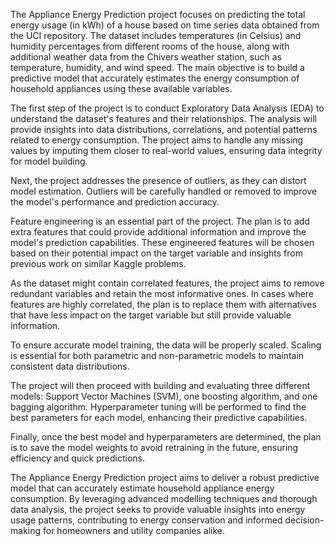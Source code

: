The Appliance Energy Prediction project focuses on predicting the total energy usage (in kWh) of a house based on time series data obtained from the UCI repository. The dataset includes temperatures (in Celsius) and humidity percentages from different rooms of the house, along with additional weather data from the Chivers weather station, such as temperature, humidity, and wind speed. The main objective is to build a predictive model that accurately estimates the energy consumption of household appliances using these available variables.

The first step of the project is to conduct Exploratory Data Analysis (EDA) to understand the dataset's features and their relationships. The analysis will provide insights into data distributions, correlations, and potential patterns related to energy consumption. The project aims to handle any missing values by imputing them closer to real-world values, ensuring data integrity for model building.

Next, the project addresses the presence of outliers, as they can distort model estimation. Outliers will be carefully handled or removed to improve the model's performance and prediction accuracy.

Feature engineering is an essential part of the project. The plan is to add extra features that could provide additional information and improve the model's prediction capabilities. These engineered features will be chosen based on their potential impact on the target variable and insights from previous work on similar Kaggle problems.

As the dataset might contain correlated features, the project aims to remove redundant variables and retain the most informative ones. In cases where features are highly correlated, the plan is to replace them with alternatives that have less impact on the target variable but still provide valuable information.

To ensure accurate model training, the data will be properly scaled. Scaling is essential for both parametric and non-parametric models to maintain consistent data distributions.

The project will then proceed with building and evaluating three different models: Support Vector Machines (SVM), one boosting algorithm, and one bagging algorithm. Hyperparameter tuning will be performed to find the best parameters for each model, enhancing their predictive capabilities.

Finally, once the best model and hyperparameters are determined, the plan is to save the model weights to avoid retraining in the future, ensuring efficiency and quick predictions.

The Appliance Energy Prediction project aims to deliver a robust predictive model that can accurately estimate household appliance energy consumption. By leveraging advanced modelling techniques and thorough data analysis, the project seeks to provide valuable insights into energy usage patterns, contributing to energy conservation and informed decision-making for homeowners and utility companies alike.
